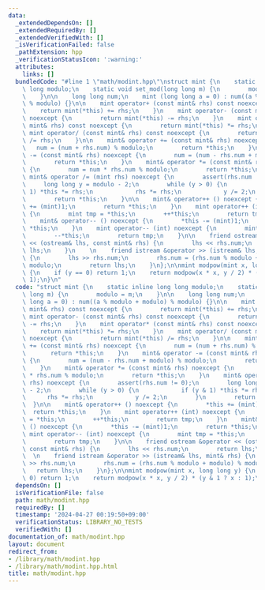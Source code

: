 ```yaml
---
data:
  _extendedDependsOn: []
  _extendedRequiredBy: []
  _extendedVerifiedWith: []
  _isVerificationFailed: false
  _pathExtension: hpp
  _verificationStatusIcon: ':warning:'
  attributes:
    links: []
  bundledCode: "#line 1 \"math/modint.hpp\"\nstruct mint {\n    static inline long\
    \ long modulo;\n    static void set_mod(long long m) {\n        modulo = m;\n\
    \    }\n\n    long long num;\n    mint (long long a = 0) : num((a % modulo + modulo)\
    \ % modulo) {}\n\n    mint operator+ (const mint& rhs) const noexcept {\n    \
    \    return mint(*this) += rhs;\n    }\n    mint operator- (const mint& rhs) const\
    \ noexcept {\n        return mint(*this) -= rhs;\n    }\n    mint operator* (const\
    \ mint& rhs) const noexcept {\n        return mint(*this) *= rhs;\n    }\n   \
    \ mint operator/ (const mint& rhs) const noexcept {\n        return mint(*this)\
    \ /= rhs;\n    }\n\n    mint& operator += (const mint& rhs) noexcept {\n     \
    \   num = (num + rhs.num) % modulo;\n        return *this;\n    }\n    mint& operator\
    \ -= (const mint& rhs) noexcept {\n        num = (num - rhs.num + modulo) % modulo;\n\
    \        return *this;\n    }\n    mint& operator *= (const mint& rhs) noexcept\
    \ {\n        num = num * rhs.num % modulo;\n        return *this;\n    }\n   \
    \ mint& operator /= (mint rhs) noexcept {\n        assert(rhs.num != 0);\n   \
    \     long long y = modulo - 2;\n        while (y > 0) {\n            if (y &\
    \ 1) *this *= rhs;\n            rhs *= rhs;\n            y /= 2;\n        }\n\
    \        return *this;\n    }\n\n    mint& operator++ () noexcept {\n        *this\
    \ += (mint)1;\n        return *this;\n    }\n    mint operator++ (int) noexcept\
    \ {\n        mint tmp = *this;\n        ++*this;\n        return tmp;\n    }\n\
    \    mint& operator-- () noexcept {\n        *this -= (mint)1;\n        return\
    \ *this;\n    }\n    mint operator-- (int) noexcept {\n        mint tmp = *this;\n\
    \        --*this;\n        return tmp;\n    }\n\n    friend ostream &operator\
    \ << (ostream& lhs, const mint& rhs) {\n        lhs << rhs.num;\n        return\
    \ lhs;\n    }\n    \n    friend istream &operator >> (istream& lhs, mint& rhs)\
    \ {\n        lhs >> rhs.num;\n        rhs.num = (rhs.num % modulo + modulo) %\
    \ modulo;\n        return lhs;\n    }\n};\n\nmint modpow(mint x, long long y)\
    \ {\n    if (y == 0) return 1;\n    return modpow(x * x, y / 2) * (y & 1 ? x :\
    \ 1);\n}\n"
  code: "struct mint {\n    static inline long long modulo;\n    static void set_mod(long\
    \ long m) {\n        modulo = m;\n    }\n\n    long long num;\n    mint (long\
    \ long a = 0) : num((a % modulo + modulo) % modulo) {}\n\n    mint operator+ (const\
    \ mint& rhs) const noexcept {\n        return mint(*this) += rhs;\n    }\n   \
    \ mint operator- (const mint& rhs) const noexcept {\n        return mint(*this)\
    \ -= rhs;\n    }\n    mint operator* (const mint& rhs) const noexcept {\n    \
    \    return mint(*this) *= rhs;\n    }\n    mint operator/ (const mint& rhs) const\
    \ noexcept {\n        return mint(*this) /= rhs;\n    }\n\n    mint& operator\
    \ += (const mint& rhs) noexcept {\n        num = (num + rhs.num) % modulo;\n \
    \       return *this;\n    }\n    mint& operator -= (const mint& rhs) noexcept\
    \ {\n        num = (num - rhs.num + modulo) % modulo;\n        return *this;\n\
    \    }\n    mint& operator *= (const mint& rhs) noexcept {\n        num = num\
    \ * rhs.num % modulo;\n        return *this;\n    }\n    mint& operator /= (mint\
    \ rhs) noexcept {\n        assert(rhs.num != 0);\n        long long y = modulo\
    \ - 2;\n        while (y > 0) {\n            if (y & 1) *this *= rhs;\n      \
    \      rhs *= rhs;\n            y /= 2;\n        }\n        return *this;\n  \
    \  }\n\n    mint& operator++ () noexcept {\n        *this += (mint)1;\n      \
    \  return *this;\n    }\n    mint operator++ (int) noexcept {\n        mint tmp\
    \ = *this;\n        ++*this;\n        return tmp;\n    }\n    mint& operator--\
    \ () noexcept {\n        *this -= (mint)1;\n        return *this;\n    }\n   \
    \ mint operator-- (int) noexcept {\n        mint tmp = *this;\n        --*this;\n\
    \        return tmp;\n    }\n\n    friend ostream &operator << (ostream& lhs,\
    \ const mint& rhs) {\n        lhs << rhs.num;\n        return lhs;\n    }\n  \
    \  \n    friend istream &operator >> (istream& lhs, mint& rhs) {\n        lhs\
    \ >> rhs.num;\n        rhs.num = (rhs.num % modulo + modulo) % modulo;\n     \
    \   return lhs;\n    }\n};\n\nmint modpow(mint x, long long y) {\n    if (y ==\
    \ 0) return 1;\n    return modpow(x * x, y / 2) * (y & 1 ? x : 1);\n}"
  dependsOn: []
  isVerificationFile: false
  path: math/modint.hpp
  requiredBy: []
  timestamp: '2024-04-27 00:19:50+09:00'
  verificationStatus: LIBRARY_NO_TESTS
  verifiedWith: []
documentation_of: math/modint.hpp
layout: document
redirect_from:
- /library/math/modint.hpp
- /library/math/modint.hpp.html
title: math/modint.hpp
---
```

